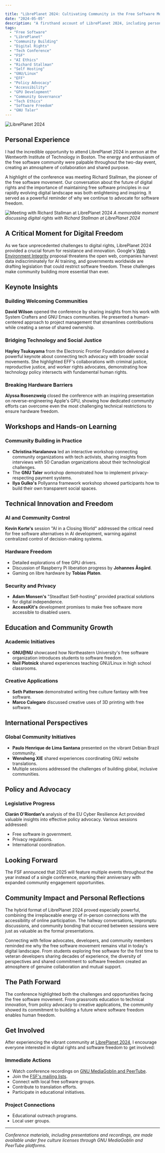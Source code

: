 ```yaml
---

title: "LibrePlanet 2024: Cultivating Community in the Free Software Movement"
date: "2024-05-05"
description: "A firsthand account of LibrePlanet 2024, including personal experiences and key moments from the FSF's annual conference on free software and digital rights."
tags: 
  - "Free Software"
  - "LibrePlanet"
  - "Community Building"
  - "Digital Rights"
  - "Tech Conference"
  - "FSF"
  - "AI Ethics"
  - "Richard Stallman"
  - "Self Hosting"
  - "GNU/Linux"
  - "EFF"
  - "Policy Advocacy"
  - "Accessibility"
  - "GPU Development"
  - "Community Governance"
  - "Tech Ethics"
  - "Software Freedom"
  - "GNU Taler"
---
```


![LibrePlanet 2024](https://github.com/user-attachments/assets/01f7e077-75f4-4971-9540-aeab85cfc982)

## Personal Experience

I had the incredible opportunity to attend LibrePlanet 2024 in person at the Wentworth Institute of Technology in Boston. The energy and enthusiasm of the free software community were palpable throughout the two-day event, creating an atmosphere of collaboration and shared purpose.

A highlight of the conference was meeting Richard Stallman, the pioneer of the free software movement. Our conversation about the future of digital rights and the importance of maintaining free software principles in our rapidly evolving digital landscape was both enlightening and inspiring. It served as a powerful reminder of why we continue to advocate for software freedom.

![Meeting with Richard Stallman at LibrePlanet 2024](https://github.com/user-attachments/assets/2b0e72f3-4818-415f-b4a4-ee50cd3f830d)
*A memorable moment discussing digital rights with Richard Stallman at LibrePlanet 2024*

## A Critical Moment for Digital Freedom

As we face unprecedented challenges to digital rights, LibrePlanet 2024 provided a crucial forum for resistance and innovation. Google's [Web Environment Integrity](https://www.defectivebydesign.org/blog/web_environment_integrity_is_an_all_out_attack_on_free_internet) proposal threatens the open web, companies harvest data indiscriminately for AI training, and governments worldwide are drafting legislation that could restrict software freedom. These challenges make community building more essential than ever.

## Keynote Insights

### Building Welcoming Communities

**David Wilson** opened the conference by sharing insights from his work with System Crafters and GNU Emacs communities. He presented a human-centered approach to project management that streamlines contributions while creating a sense of shared ownership.

### Bridging Technology and Social Justice

**Hayley Tsukayama** from the Electronic Frontier Foundation delivered a powerful keynote about connecting tech advocacy with broader social movements. She highlighted EFF's collaborations with criminal justice, reproductive justice, and worker rights advocates, demonstrating how technology policy intersects with fundamental human rights.

### Breaking Hardware Barriers

**Alyssa Rosenzweig** closed the conference with an inspiring presentation on reverse-engineering Apple's GPU, showing how dedicated community efforts can overcome even the most challenging technical restrictions to ensure hardware freedom.

## Workshops and Hands-on Learning

### Community Building in Practice

- **Christina Haralanova** led an interactive workshop connecting community organizations with tech activists, sharing insights from interviews with 50 Canadian organizations about their technological challenges.
- The **GNU Taler** workshop demonstrated how to implement privacy-respecting payment systems.
- **Ilya Gulko's** Pollyanna framework workshop showed participants how to build their own transparent social spaces.

## Technical Innovation and Freedom

### AI and Community Control

**Kevin Korte's** session "AI in a Closing World" addressed the critical need for free software alternatives in AI development, warning against centralized control of decision-making systems.

### Hardware Freedom

- Detailed explorations of free GPU drivers.
- Discussion of Raspberry Pi liberation progress by **Johannes Åsgård**.
- Gaming on libre hardware by **Tobias Platen**.

### Security and Privacy

- **Adam Monsen's** "Steadfast Self-hosting" provided practical solutions for digital independence.
- **AccessKit's** development promises to make free software more accessible to disabled users.

## Education and Community Growth

### Academic Initiatives

- **GNU@NU** showcased how Northeastern University's free software organization introduces students to software freedom.
- **Neil Plotnick** shared experiences teaching GNU/Linux in high school classrooms.

### Creative Applications

- **Seth Patterson** demonstrated writing free culture fantasy with free software.
- **Marco Calegaro** discussed creative uses of 3D printing with free software.

## International Perspectives

### Global Community Initiatives

- **Paulo Henrique de Lima Santana** presented on the vibrant Debian Brazil community.
- **Wensheng XIE** shared experiences coordinating GNU website translations.
- Multiple sessions addressed the challenges of building global, inclusive communities.

## Policy and Advocacy

### Legislative Progress

**Ciarán O'Riordan's** analysis of the EU Cyber Resilience Act provided valuable insights into effective policy advocacy. Various sessions addressed:

- Free software in government.
- Privacy regulations.
- International coordination.

## Looking Forward

The FSF announced that 2025 will feature multiple events throughout the year instead of a single conference, marking their anniversary with expanded community engagement opportunities.

## Community Impact and Personal Reflections

The hybrid format of LibrePlanet 2024 proved especially powerful, combining the irreplaceable energy of in-person connections with the accessibility of online participation. The hallway conversations, impromptu discussions, and community bonding that occurred between sessions were just as valuable as the formal presentations.

Connecting with fellow advocates, developers, and community members reminded me why the free software movement remains vital in today's digital landscape. From students exploring free software for the first time to veteran developers sharing decades of experience, the diversity of perspectives and shared commitment to software freedom created an atmosphere of genuine collaboration and mutual support.

## The Path Forward

The conference highlighted both the challenges and opportunities facing the free software movement. From grassroots education to technical innovation, from policy advocacy to creative applications, the community showed its commitment to building a future where software freedom enables human freedom.

## Get Involved

After experiencing the vibrant community at [LibrePlanet 2024](https://libreplanet.org/2024), I encourage everyone interested in digital rights and software freedom to get involved:

### Immediate Actions

- Watch conference recordings on [GNU MediaGoblin and PeerTube](https://media.libreplanet.org/).
- Join the [FSF's mailing lists](https://www.fsf.org/free-software-supporter).
- Connect with local free software groups.
- Contribute to translation efforts.
- Participate in educational initiatives.

### Project Connections

- Educational outreach programs.
- Local user groups.

---

*Conference materials, including presentations and recordings, are made available under free culture licenses through GNU MediaGoblin and PeerTube platforms.*
